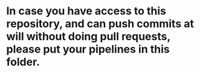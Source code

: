 # In case you have access to this repository, and can push commits at will without doing pull requests, please put your pipelines in this folder.
